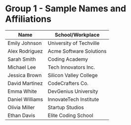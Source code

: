 # Group 1 - Sample Names and Affiliations

| Name           | School/Workplace       |
|----------------|------------------------|
| Emily Johnson  | University of Techville |
| Alex Rodriguez | Acme Software Solutions|
| Sarah Smith    | Coding Academy         |
| Michael Lee    | Tech Innovators Inc.   |
| Jessica Brown  | Silicon Valley College |
| David Martinez | CodeCrafters Co.       |
| Emma White     | DevGenius University   |
| Daniel Williams| InnovateTech Institute |
| Olivia Miller  | Startup Studios        |
| Ethan Davis    | Elite Coding School    |
